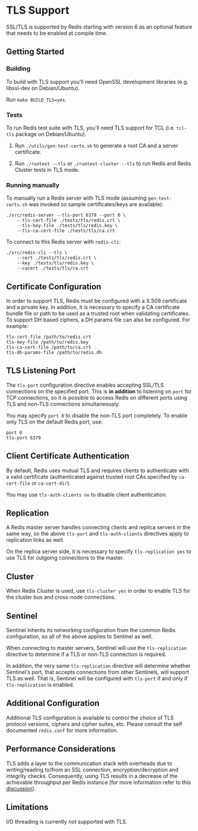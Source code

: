TLS Support
===

SSL/TLS is supported by Redis starting with version 6 as an optional feature
that needs to be enabled at compile time.

Getting Started
---

### Building

To build with TLS support you'll need OpenSSL development libraries (e.g.
libssl-dev on Debian/Ubuntu).

Run `make BUILD_TLS=yes`.

### Tests

To run Redis test suite with TLS, you'll need TLS support for TCL (i.e.
`tcl-tls` package on Debian/Ubuntu).

1. Run `./utils/gen-test-certs.sh` to generate a root CA and a server
   certificate.

2. Run `./runtest --tls` or `./runtest-cluster --tls` to run Redis and Redis
   Cluster tests in TLS mode.

### Running manually

To manually run a Redis server with TLS mode (assuming `gen-test-certs.sh` was
invoked so sample certificates/keys are available):

    ./src/redis-server --tls-port 6379 --port 0 \
        --tls-cert-file ./tests/tls/redis.crt \
        --tls-key-file ./tests/tls/redis.key \
        --tls-ca-cert-file ./tests/tls/ca.crt

To connect to this Redis server with `redis-cli`:

    ./src/redis-cli --tls \
        --cert ./tests/tls/redis.crt \
        --key ./tests/tls/redis.key \
        --cacert ./tests/tls/ca.crt

Certificate Configuration
---

In order to support TLS, Redis must be configured with a X.509 certificate and a
private key. In addition, it is necessary to specify a CA certificate bundle
file or path to be used as a trusted root when validating certificates. To
support DH based ciphers, a DH params file can also be configured. For example:

```
tls-cert-file /path/to/redis.crt
tls-key-file /path/to/redis.key
tls-ca-cert-file /path/to/ca.crt
tls-dh-params-file /path/to/redis.dh
```

TLS Listening Port
---

The `tls-port` configuration directive enables accepting SSL/TLS connections on
the specified port. This is **in addition** to listening on `port` for TCP
connections, so it is possible to access Redis on different ports using TLS and
non-TLS connections simultaneously.

You may specify `port 0` to disable the non-TLS port completely. To enable only
TLS on the default Redis port, use:

```
port 0
tls-port 6379
```

Client Certificate Authentication
---

By default, Redis uses mutual TLS and requires clients to authenticate with a
valid certificate (authenticated against trusted root CAs specified by
`ca-cert-file` or `ca-cert-dir`).

You may use `tls-auth-clients no` to disable client authentication.

Replication
---

A Redis master server handles connecting clients and replica servers in the same
way, so the above `tls-port` and `tls-auth-clients` directives apply to
replication links as well.

On the replica server side, it is necessary to specify `tls-replication yes` to
use TLS for outgoing connections to the master.

Cluster
---

When Redis Cluster is used, use `tls-cluster yes` in order to enable TLS for the
cluster bus and cross-node connections.

Sentinel
---

Sentinel inherits its networking configuration from the common Redis
configuration, so all of the above applies to Sentinel as well.

When connecting to master servers, Sentinel will use the `tls-replication`
directive to determine if a TLS or non-TLS connection is required.

In addition, the very same `tls-replication` directive will determine whether Sentinel's
port, that accepts connections from other Sentinels, will support TLS as well. That is,
Sentinel will be configured with `tls-port` if and only if `tls-replication` is enabled. 

Additional Configuration
---

Additional TLS configuration is available to control the choice of TLS protocol
versions, ciphers and cipher suites, etc. Please consult the self documented
`redis.conf` for more information.

Performance Considerations
---

TLS adds a layer to the communication stack with overheads due to writing/reading to/from an SSL connection, encryption/decryption and integrity checks. Consequently, using TLS results in a decrease of the achievable throughput per Redis instance (for more information refer to this [discussion](https://github.com/redis/redis/issues/7595)). 

Limitations
---

I/O threading is currently not supported with TLS.
